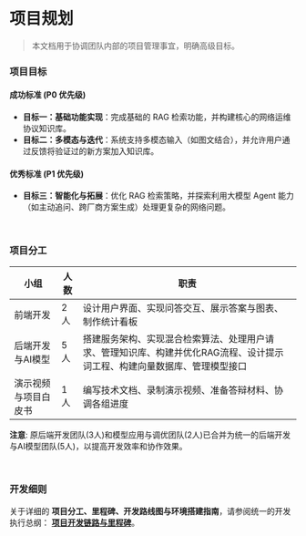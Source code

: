 # 项目规划
> 本文档用于协调团队内部的项目管理事宜，明确高级目标。

### 项目目标

#### 成功标准 (P0 优先级)
- **目标一：基础功能实现**：完成基础的 RAG 检索功能，并构建核心的网络运维协议知识库。
- **目标二：多模态与迭代**：系统支持多模态输入（如图文结合），并允许用户通过反馈将验证过的新方案加入知识库。

#### 优秀标准 (P1 优先级)
- **目标三：智能化与拓展**：优化 RAG 检索策略，并探索利用大模型 Agent 能力（如主动追问、跨厂商方案生成）处理更复杂的网络问题。

<br>

### 项目分工
| 小组 | 人数 |职责 |
| ---- | ---- | ---- |
| 前端开发 | 2人 | 设计用户界面、实现问答交互、展示答案与图表、制作统计看板 |
| 后端开发与AI模型 | 5人 | 搭建服务架构、实现混合检索算法、处理用户请求、管理知识库、构建并优化RAG流程、设计提示词工程、构建向量数据库、管理模型接口 |
| 演示视频与项目白皮书 | 1人 | 编写技术文档、录制演示视频、准备答辩材料、协调各组进度 |

**注意**: 原后端开发团队(3人)和模型应用与调优团队(2人)已合并为统一的后端开发与AI模型团队(5人)，以提高开发效率和协作效果。

<br>

### 开发细则

关于详细的 **项目分工、里程碑、开发路线图与环境搭建指南**，请参阅统一的开发执行总纲：
**[项目开发链路与里程碑](../system_design/development-workflow.md)**。